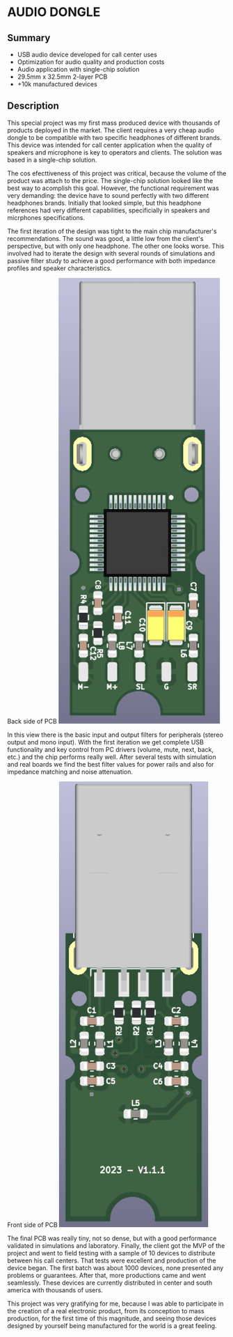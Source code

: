# AUDIO DONGLE

## Summary
- USB audio device developed for call center uses
- Optimization for audio quality and production costs
- Audio application with single-chip solution
- 29.5mm x 32.5mm 2-layer PCB
- +10k manufactured devices

## Description
This special project was my first mass produced device with thousands of products deployed in the market. The client requires a very cheap audio dongle to be compatible with two specific headphones of different brands. This device was intended for call center application when the quality of speakers and microphone is key to operators and clients. The solution was based in a single-chip solution.

The cos efecttiveness of this project was critical, because the volume of the product was attach to the price. The single-chip solution looked like the best way to acomplish this goal. However, the functional requirement was very demanding: the device have to sound perfectly with two different headphones brands. Initially that looked simple, but this headphone references had very different capabilities, specificially in speakers and micrphones specifications. 

The first iteration of the design was tight to the main chip manufacturer's recommendations. The sound was good, a little low from the client's perspective, but with only one headphone. The other one looks worse. This involved had to iterate the design with several rounds of simulations and passive filter study to achieve a good performance with both impedance profiles and speaker characteristics.

Back side of PCB
![alt text](back-render.png)

In this view there is the basic input and output filters for peripherals (stereo output and mono input). With the first iteration we get complete USB functionality and key control from PC drivers (volume, mute, next, back, etc.) and the chip performs really well. After several tests with simulation and real boards we find the best filter values for power rails and also for impedance matching and noise attenuation. 

Front side of PCB
![alt text](frontal-render.png)

The final PCB was really tiny, not so dense, but with a good performance validated in simulations and laboratory. Finally, the client got the MVP of the project and went to field testing with a sample of 10 devices to distribute between his call centers. That tests were excellent and production of the device began. The first batch was about 1000 devices, none presented any problems or guarantees. After that, more productions came and went seamlessly. These devices are currently distributed in center and south america with thousands of users.

This project was very gratifying for me, because I was able to participate in the creation of a real electronic product, from its conception to mass production, for the first time of this magnitude, and seeing those devices designed by yourself being manufactured for the world is a great feeling.